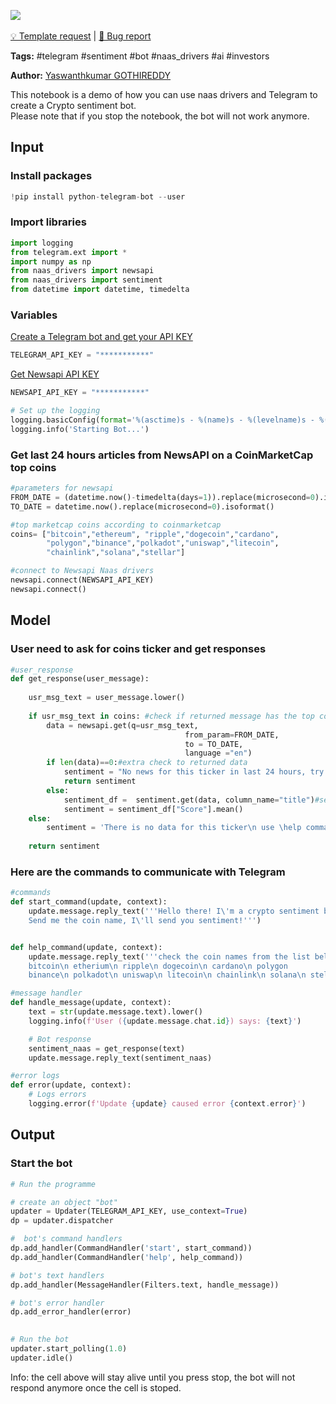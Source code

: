 <a href="https://app.naas.ai/user-redirect/naas/downloader?url=https://raw.githubusercontent.com/jupyter-naas/awesome-notebooks/master/Telegram/Telegram_Create_crypto_sentiment_bot.ipynb" target="_parent"><img src="https://naasai-public.s3.eu-west-3.amazonaws.com/open_in_naas.svg"/></a><br><br><a href="https://github.com/jupyter-naas/awesome-notebooks/issues/new?assignees=&labels=&template=template-request.md&title=Tool+-+Action+of+the+notebook+">💡 Template request</a> | <a href="https://github.com/jupyter-naas/awesome-notebooks/issues/new?assignees=&labels=&template=bug_report.md&title=Telegram+-+Create+crypto+sentiment+bot:+Error+short+description">🚨 Bug report</a>

**Tags:** #telegram #sentiment #bot #naas_drivers #ai #investors

**Author:** [Yaswanthkumar GOTHIREDDY](https://www.linkedin.com/in/yaswanthkumargothireddy/)

This notebook is a demo of how you can use naas drivers and Telegram to create a Crypto sentiment bot. <br>
Please note that if you stop the notebook, the bot will not work anymore.

## Input

### Install packages


```python
!pip install python-telegram-bot --user
```

### Import libraries


```python
import logging
from telegram.ext import *
import numpy as np
from naas_drivers import newsapi
from naas_drivers import sentiment
from datetime import datetime, timedelta
```

### Variables

[Create a Telegram bot and get your API KEY](https://core.telegram.org/bots#6-botfather)


```python
TELEGRAM_API_KEY = "***********"
```

[Get Newsapi API KEY](https://newsapi.org/)


```python
NEWSAPI_API_KEY = "***********"
```


```python
# Set up the logging
logging.basicConfig(format='%(asctime)s - %(name)s - %(levelname)s - %(message)s', level=logging.INFO)
logging.info('Starting Bot...')
```

### Get last 24 hours articles from NewsAPI on a CoinMarketCap top coins


```python
#parameters for newsapi
FROM_DATE = (datetime.now()-timedelta(days=1)).replace(microsecond=0).isoformat()
TO_DATE = datetime.now().replace(microsecond=0).isoformat()

#top marketcap coins according to coinmarketcap
coins= ["bitcoin","ethereum", "ripple","dogecoin","cardano", 
        "polygon","binance","polkadot","uniswap","litecoin",
        "chainlink","solana","stellar"]

#connect to Newsapi Naas drivers
newsapi.connect(NEWSAPI_API_KEY)
newsapi.connect()
```

## Model

### User need to ask for coins ticker and get responses


```python
#user_response
def get_response(user_message):
    
    usr_msg_text = user_message.lower()
    
    if usr_msg_text in coins: #check if returned message has the top coins 
        data = newsapi.get(q=usr_msg_text,
                                       from_param=FROM_DATE,
                                       to = TO_DATE,
                                       language ="en")
        if len(data)==0:#extra check to returned data
            sentiment = "No news for this ticker in last 24 hours, try another"
            return sentiment
        else:
            sentiment_df =  sentiment.get(data, column_name="title")#sentiment calculation
            sentiment = sentiment_df["Score"].mean()
    else:
        sentiment = 'There is no data for this ticker\n use \help command'
    
    return sentiment
```

### Here are the commands to communicate with Telegram


```python
#commands
def start_command(update, context):
    update.message.reply_text('''Hello there! I\'m a crypto sentiment bot.
    Send me the coin name, I\'ll send you sentiment!''')


def help_command(update, context):
    update.message.reply_text('''check the coin names from the list below!
    bitcoin\n etherium\n ripple\n dogecoin\n cardano\n polygon
    binance\n polkadot\n uniswap\n litecoin\n chainlink\n solana\n stellar''')

#message handler
def handle_message(update, context):
    text = str(update.message.text).lower()
    logging.info(f'User ({update.message.chat.id}) says: {text}')

    # Bot response
    sentiment_naas = get_response(text)
    update.message.reply_text(sentiment_naas)

#error logs
def error(update, context):
    # Logs errors
    logging.error(f'Update {update} caused error {context.error}')
```

## Output

### Start the bot


```python
# Run the programme

# create an object "bot"
updater = Updater(TELEGRAM_API_KEY, use_context=True)
dp = updater.dispatcher

#  bot's command handlers
dp.add_handler(CommandHandler('start', start_command))
dp.add_handler(CommandHandler('help', help_command))

# bot's text handlers 
dp.add_handler(MessageHandler(Filters.text, handle_message))

# bot's error handler
dp.add_error_handler(error)

    
# Run the bot
updater.start_polling(1.0)
updater.idle()
```

Info: the cell above will stay alive until you press stop, the bot will not respond anymore once the cell is stoped.
